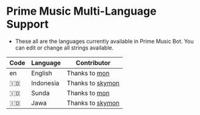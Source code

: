 # Prime Music Multi-Language Support

- These all are the languages currently available in Prime Music Bot. You can edit or change all strings available.

| Code | Language | Contributor |
|-|-------|-------|
| en | English | Thanks to [mon](https://t.me/kawaiine22)
| 🇮🇩 | Indonesia  | Thanks to [skymon](https://t.me/kiminohoa)
| 🇮🇩 | Sunda  | Thanks to [mon](https://t.me/kawaiine22)
| 🇮🇩 | Jawa | Thanks to [skymon](https://t.me/kiminohoa)
